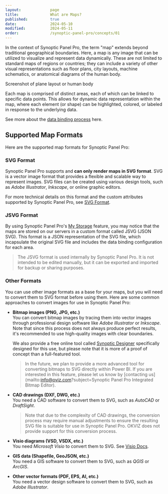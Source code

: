 ```yaml
---
layout:             page
title:              What are Maps?
published:          true
date:               2024-05-10
modified:           2024-05-11
order:              /synoptic-panel-pro/concepts/01
---
```


In the context of Synoptic Panel Pro, the term "map" extends beyond traditional geographical boundaries. Here, a map is any image that can be utilized to visualize and represent data dynamically. These are not limited to standard maps of regions or countries; they can include a variety of other visual representations such as floor plans, city layouts, machine schematics, or anatomical diagrams of the human body.

<todo>Screenshot of plane layout or human body</todo>

Each map is comprised of distinct areas, each of which can be linked to specific data points. This allows for dynamic data representation within the map, where each element (or shape) can be highlighted, colored, or labeled in response to the underlying data. 

See more about the [data binding process](../data-binding.md) here.

## Supported Map Formats

Here are the supported map formats for Synoptic Panel Pro:

### SVG Format

Synoptic Panel Pro supports and **can only render maps in SVG format**. SVG is a vector image format that provides a flexible and scalable way to represent images. SVG files can be created using various design tools, such as *Adobe Illustrator*, *Inkscape*, or online graphic editors.

For more technical details on this format and the custom attributes supported by Synoptic Panel Pro, see [SVG Format](svg-format.md).

### JSVG Format

By using Synoptic Panel Pro's [My Storage](../../features/maps-location/my-storage.md) feature, you may notice that the maps are stored on our servers in a custom format called JSVG (JSON SVG). This format is a JSON representation of the SVG file, which incapsulate the original SVG file and includes the data binding configuration for each area.

> The JSVG format is used internally by Synoptic Panel Pro. It is not intended to be edited manually, but it can be exported and imported for backup or sharing purposes.

### Other Formats

You can use other image formats as a base for your maps, but you will need to convert them to SVG format before using them. Here are some common approaches to convert images for use in Synoptic Panel Pro:

- **Bitmap images (PNG, JPG, etc.)**  
    You can convert bitmap images by tracing them into vector images through professional design software like *Adobe Illustrator* or *Inkscape*. Note that since this process does not always produce perfect results, it's recommended to use high-quality images with clear boundaries.

    We also provide a free online tool called [Synoptic Designer](https://synoptic.design/) specifically designed for this use, but please note that it is more of a proof of concept than a full-featured tool.

    > In the future, we plan to provide a more advanced tool for converting bitmaps to SVG directly within Power BI. If you are interested in this feature, please let us know by [contacting us](mailto:info@oviz.com?subject=Synoptic Panel Pro Integrated Bitmap Editor).

- **CAD drawings (DXF, DWG, etc.)**  
    You need a CAD software to convert them to SVG, such as *AutoCAD* or *DraftSight*.
    > Note that due to the complexity of CAD drawings, the conversion process may require manual adjustments to ensure the resulting SVG file is suitable for use in Synoptic Panel Pro. OKVIZ does not provide support for this conversion process.

- **Visio diagrams (VSD, VSDX, etc.)**  
    You need *Microsoft Visio* to convert them to SVG. See [Visio Docs](https://support.microsoft.com/en-us/office/save-a-visio-diagram-as-a-graphic-or-image-file-94c892d1-523c-4073-882d-c8ee2ff65d18).

- **GIS data (Shapefile, GeoJSON, etc.)**  
    You need a GIS software to convert them to SVG, such as *QGIS* or *ArcGIS*.

- **Other vector formats (PDF, EPS, AI, etc.)**  
    You need a vector design software to convert them to SVG, such as *Adobe Illustrator*.

